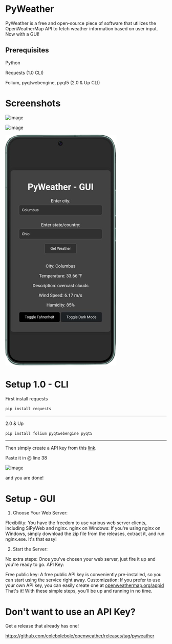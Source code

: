 # PyWeather
PyWeather is a free and open-source piece of software that utilizes the OpenWeatherMap API to fetch weather information based on user input.
Now with a GUI! 

## Prerequisites  
Python

Requests (1.0 CLI)

Folium, pyqtwebengine, pyqt5 (2.0 & Up CLI)

# Screenshots
![image](https://github.com/colebolebole/openweather/assets/88512222/44244110-3167-4f31-afb2-5c7e022eab1c)

![image](https://github.com/colebolebole/pyweather/assets/88512222/ff4a6020-4b6f-47da-894a-1451f0143c2a)

![image](mobile.png)

# Setup 1.0 - CLI
First install requests

```python
pip install requests
```
---
2.0 & Up

```python
pip install folium pyqtwebengine pyqt5
```
---

Then simply create a API key from this [link](https://home.openweathermap.org/api_keys).

Paste it in @ line 38

![image](https://github.com/colebolebole/openweather/assets/88512222/16d9d12e-ebfe-4892-b5a0-73ee1049b436)

and you are done!

# Setup - GUI
1. Choose Your Web Server:

Flexibility: You have the freedom to use various web server clients, including SiPyWeb and nginx.
nginx on Windows: If you're using nginx on Windows, simply download the zip file from the releases, extract it, and run nginx.exe. It's that easy!

2. Start the Server:

No extra steps: Once you've chosen your web server, just fire it up and you're ready to go.
API Key:

Free public key: A free public API key is conveniently pre-installed, so you can start using the service right away.
Customization: If you prefer to use your own API key, you can easily create one at [openweathermap.org/appid](https://openweathermap.org/appid)
That's it! With these simple steps, you'll be up and running in no time.

# Don't want to use an API Key?
Get a release that already has one!

https://github.com/colebolebole/openweather/releases/tag/pyweather

